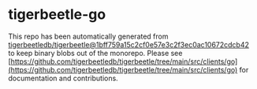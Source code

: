 # tigerbeetle-go
This repo has been automatically generated from [tigerbeetledb/tigerbeetle@1bff759a15c2cf0e57e3c2f3ec0ac10672cdcb42](https://github.com/tigerbeetledb/tigerbeetle/commit/1bff759a15c2cf0e57e3c2f3ec0ac10672cdcb42) to keep binary blobs out of the monorepo. Please see [https://github.com/tigerbeetledb/tigerbeetle/tree/main/src/clients/go](https://github.com/tigerbeetledb/tigerbeetle/tree/main/src/clients/go) for documentation and contributions.
